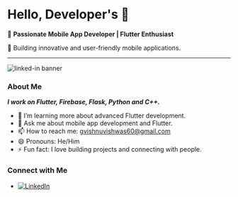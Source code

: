 # Hello, Developer's 👋

🚀 **Passionate Mobile App Developer | Flutter Enthusiast**

📱 Building innovative and user-friendly mobile applications.

---
![linked-in banner](https://github.com/user-attachments/assets/315fe407-cfa4-40ee-9c85-93166ab3b514)

### About Me
***I work on Flutter, Firebase, Flask, Python and C++.***

- 🌱 I’m learning more about advanced Flutter development.
- 💬 Ask me about mobile app development and Flutter.
- 📫 How to reach me: gvishnuvishwas60@gmail.com
- 😄 Pronouns: He/Him
- ⚡ Fun fact: I love building projects and connecting with people.

### Connect with Me

- [![LinkedIn](https://img.shields.io/badge/LinkedIn-0077B5?style=for-the-badge&logo=linkedin&logoColor=white)](https://www.linkedin.com/in/vishnu-vishwas)

